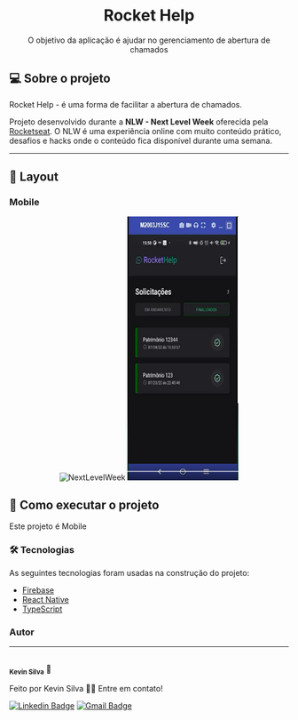 <h1 align="center">Rocket Help</h1>

<p align="center">O objetivo da aplicação é ajudar no gerenciamento de abertura de chamados</p>

## 💻 Sobre o projeto

 Rocket Help - é uma forma de facilitar a abertura de chamados.


Projeto desenvolvido durante a **NLW - Next Level Week** oferecida pela [Rocketseat](https://blog.rocketseat.com.br).
O NLW é uma experiência online com muito conteúdo prático, desafios e hacks onde o conteúdo fica disponível durante uma semana.

---

## 🎨 Layout

### Mobile

<p align="center">
  <img alt="NextLevelWeek" title="#NextLevelWeek" src="./assets/mobile.jpg" width="200px">

  <img alt="NextLevelWeek" title="#NextLevelWeek" src="./assets/mobile2.png" width="200px">
</p>

## 🚀 Como executar o projeto

Este projeto é Mobile 

### 🛠 Tecnologias

As seguintes tecnologias foram usadas na construção do projeto:

- [Firebase](https://firebase.google.com/?hl=pt-br)
- [React Native](https://reactnative.dev/)
- [TypeScript](https://www.typescriptlang.org/)

### Autor
---
 <img style="border-radius: 50%;" src="https://avatars.githubusercontent.com/u/91382242?v=4" width="100px;" alt=""/>
 <br />
 <sub><b>Kevin Silva</b></sub> 🚀


Feito por Kevin Silva 👋🏽 Entre em contato!

[![Linkedin Badge](https://img.shields.io/badge/-Kevin-blue?style=flat-square&logo=Linkedin&logoColor=white&link=https://www.linkedin.com/in/kevin-silva-947b10167/)](https://www.linkedin.com/in/kevin-silva-947b10167/) 
[![Gmail Badge](https://img.shields.io/badge/-kevinks1973@gmail.com-c14438?style=flat-square&logo=Gmail&logoColor=white&link=mailto:kevinks1973@gmail.com)](mailto:kevinks1973@gmail.com)
